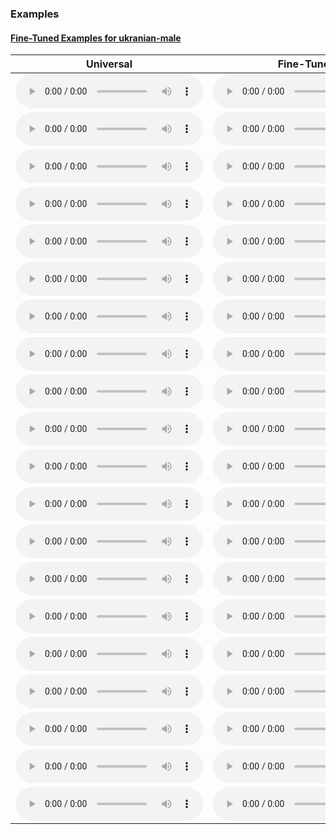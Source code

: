 ### Examples

#### <a name="fine" href="#fine">Fine-Tuned Examples for ukranian-male</a>
|Universal|Fine-Tuned|Reference|
|-|-|-|
|<audio src="/file/gradio/samples/fine/orig-00.mp3" controls></audio>|<audio src="/file/gradio/samples/fine/fine-00.mp3" controls></audio>|<audio src="/file/gradio/samples/fine/ref-00.mp3" controls></audio>|
|<audio src="/file/gradio/samples/fine/orig-01.mp3" controls></audio>|<audio src="/file/gradio/samples/fine/fine-01.mp3" controls></audio>|<audio src="/file/gradio/samples/fine/ref-01.mp3" controls></audio>|
|<audio src="/file/gradio/samples/fine/orig-02.mp3" controls></audio>|<audio src="/file/gradio/samples/fine/fine-02.mp3" controls></audio>|<audio src="/file/gradio/samples/fine/ref-02.mp3" controls></audio>|
|<audio src="/file/gradio/samples/fine/orig-03.mp3" controls></audio>|<audio src="/file/gradio/samples/fine/fine-03.mp3" controls></audio>|<audio src="/file/gradio/samples/fine/ref-03.mp3" controls></audio>|
|<audio src="/file/gradio/samples/fine/orig-04.mp3" controls></audio>|<audio src="/file/gradio/samples/fine/fine-04.mp3" controls></audio>|<audio src="/file/gradio/samples/fine/ref-04.mp3" controls></audio>|
|<audio src="/file/gradio/samples/fine/orig-05.mp3" controls></audio>|<audio src="/file/gradio/samples/fine/fine-05.mp3" controls></audio>|<audio src="/file/gradio/samples/fine/ref-05.mp3" controls></audio>|
|<audio src="/file/gradio/samples/fine/orig-06.mp3" controls></audio>|<audio src="/file/gradio/samples/fine/fine-06.mp3" controls></audio>|<audio src="/file/gradio/samples/fine/ref-06.mp3" controls></audio>|
|<audio src="/file/gradio/samples/fine/orig-07.mp3" controls></audio>|<audio src="/file/gradio/samples/fine/fine-07.mp3" controls></audio>|<audio src="/file/gradio/samples/fine/ref-07.mp3" controls></audio>|
|<audio src="/file/gradio/samples/fine/orig-08.mp3" controls></audio>|<audio src="/file/gradio/samples/fine/fine-08.mp3" controls></audio>|<audio src="/file/gradio/samples/fine/ref-08.mp3" controls></audio>|
|<audio src="/file/gradio/samples/fine/orig-09.mp3" controls></audio>|<audio src="/file/gradio/samples/fine/fine-09.mp3" controls></audio>|<audio src="/file/gradio/samples/fine/ref-09.mp3" controls></audio>|
|<audio src="/file/gradio/samples/fine/orig-10.mp3" controls></audio>|<audio src="/file/gradio/samples/fine/fine-10.mp3" controls></audio>|<audio src="/file/gradio/samples/fine/ref-10.mp3" controls></audio>|
|<audio src="/file/gradio/samples/fine/orig-11.mp3" controls></audio>|<audio src="/file/gradio/samples/fine/fine-11.mp3" controls></audio>|<audio src="/file/gradio/samples/fine/ref-11.mp3" controls></audio>|
|<audio src="/file/gradio/samples/fine/orig-12.mp3" controls></audio>|<audio src="/file/gradio/samples/fine/fine-12.mp3" controls></audio>|<audio src="/file/gradio/samples/fine/ref-12.mp3" controls></audio>|
|<audio src="/file/gradio/samples/fine/orig-13.mp3" controls></audio>|<audio src="/file/gradio/samples/fine/fine-13.mp3" controls></audio>|<audio src="/file/gradio/samples/fine/ref-13.mp3" controls></audio>|
|<audio src="/file/gradio/samples/fine/orig-14.mp3" controls></audio>|<audio src="/file/gradio/samples/fine/fine-14.mp3" controls></audio>|<audio src="/file/gradio/samples/fine/ref-14.mp3" controls></audio>|
|<audio src="/file/gradio/samples/fine/orig-15.mp3" controls></audio>|<audio src="/file/gradio/samples/fine/fine-15.mp3" controls></audio>|<audio src="/file/gradio/samples/fine/ref-15.mp3" controls></audio>|
|<audio src="/file/gradio/samples/fine/orig-16.mp3" controls></audio>|<audio src="/file/gradio/samples/fine/fine-16.mp3" controls></audio>|<audio src="/file/gradio/samples/fine/ref-16.mp3" controls></audio>|
|<audio src="/file/gradio/samples/fine/orig-17.mp3" controls></audio>|<audio src="/file/gradio/samples/fine/fine-17.mp3" controls></audio>|<audio src="/file/gradio/samples/fine/ref-17.mp3" controls></audio>|
|<audio src="/file/gradio/samples/fine/orig-18.mp3" controls></audio>|<audio src="/file/gradio/samples/fine/fine-18.mp3" controls></audio>|<audio src="/file/gradio/samples/fine/ref-18.mp3" controls></audio>|
|<audio src="/file/gradio/samples/fine/orig-19.mp3" controls></audio>|<audio src="/file/gradio/samples/fine/fine-19.mp3" controls></audio>|<audio src="/file/gradio/samples/fine/ref-19.mp3" controls></audio>|
